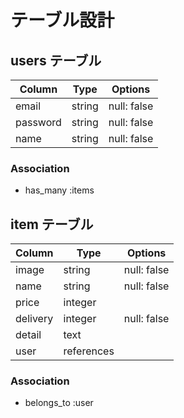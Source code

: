 # テーブル設計

## users テーブル

| Column     | Type   | Options     |
| ---------  | ------ | ----------- |
| email      | string | null: false |
| password   | string | null: false |
| name       | string | null: false |

### Association

- has_many :items


## item テーブル

| Column     | Type          | Options     |
| ---------- | ------------- | ----------- |
| image      | string        | null: false |
| name       | string        | null: false |
| price      | integer       |             |
| delivery   | integer       | null: false |
| detail     | text          |             |
| user       | references    |             |

### Association

- belongs_to :user
